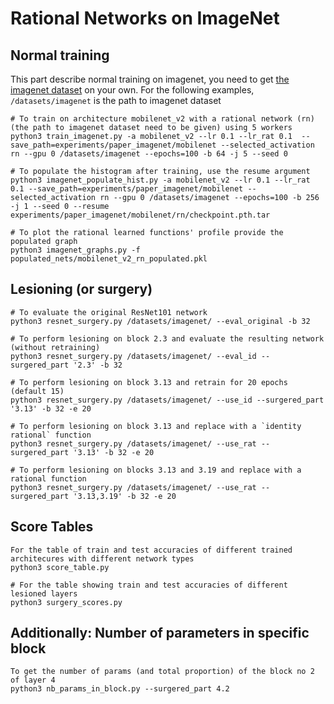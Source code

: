 # Rational Networks on ImageNet

## Normal training
This part describe normal training on imagenet, you need to get [the imagenet dataset](http://www.image-net.org/) on your own.
For the following examples, `/datasets/imagenet` is the path to imagenet dataset
```
# To train on architecture mobilenet_v2 with a rational network (rn) (the path to imagenet dataset need to be given) using 5 workers
python3 train_imagenet.py -a mobilenet_v2 --lr 0.1 --lr_rat 0.1  --save_path=experiments/paper_imagenet/mobilenet --selected_activation rn --gpu 0 /datasets/imagenet --epochs=100 -b 64 -j 5 --seed 0

# To populate the histogram after training, use the resume argument
python3 imagenet_populate_hist.py -a mobilenet_v2 --lr 0.1 --lr_rat 0.1 --save_path=experiments/paper_imagenet/mobilenet --selected_activation rn --gpu 0 /datasets/imagenet --epochs=100 -b 256 -j 1 --seed 0 --resume experiments/paper_imagenet/mobilenet/rn/checkpoint.pth.tar

# To plot the rational learned functions' profile provide the populated graph
python3 imagenet_graphs.py -f populated_nets/mobilenet_v2_rn_populated.pkl
```


## Lesioning (or surgery)
```
# To evaluate the original ResNet101 network
python3 resnet_surgery.py /datasets/imagenet/ --eval_original -b 32

# To perform lesioning on block 2.3 and evaluate the resulting network (without retraining)
python3 resnet_surgery.py /datasets/imagenet/ --eval_id --surgered_part '2.3' -b 32

# To perform lesioning on block 3.13 and retrain for 20 epochs (default 15)
python3 resnet_surgery.py /datasets/imagenet/ --use_id --surgered_part '3.13' -b 32 -e 20

# To perform lesioning on block 3.13 and replace with a `identity rational` function
python3 resnet_surgery.py /datasets/imagenet/ --use_rat --surgered_part '3.13' -b 32 -e 20

# To perform lesioning on blocks 3.13 and 3.19 and replace with a rational function
python3 resnet_surgery.py /datasets/imagenet/ --use_rat --surgered_part '3.13,3.19' -b 32 -e 20
```


## Score Tables
```
For the table of train and test accuracies of different trained architecures with different network types
python3 score_table.py

# For the table showing train and test accuracies of different lesioned layers
python3 surgery_scores.py

```

## Additionally: Number of parameters in specific block
```
To get the number of params (and total proportion) of the block no 2 of layer 4
python3 nb_params_in_block.py --surgered_part 4.2
```

